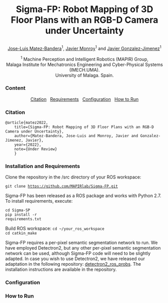 # <p align="center"> Sigma-FP: Robot Mapping of 3D Floor Plans with an RGB-D Camera under Uncertainty </p>

<p align="center"> <a href="https://mapir.isa.uma.es/mapirwebsite/?p=1792">Jose-Luis Matez-Bandera</a><sup>1</sup>, <a href="https://mapir.isa.uma.es/mapirwebsite/?p=1438">Javier Monroy</a><sup>1</sup> and <a href="http://mapir.isa.uma.es/jgonzalez">Javier Gonzalez-Jimenez</a><sup>1</sup> </p>

<p align="center"> <sup>1</sup> Machine Perception and Intelligent Robotics (MAPIR) Group,<br/> Malaga Institute for Mechatronics Engineering and Cyber-Physical Systems (IMECH.UMA).<br/> University of Malaga. Spain. </p>

### Content
<p align="center"> <a href="#citation">Citation</a>&nbsp;&nbsp;&nbsp;<a href="#requirements">Requirements</a>&nbsp;&nbsp;&nbsp;<a href="#configuration">Configuration</a>&nbsp;&nbsp;&nbsp;<a href="#howtorun">How to Run</a></p>

### Citation

<pre><code>@article{matez2022,  
    title={Sigma-FP: Robot Mapping of 3D Floor Plans with an RGB-D Camera under Uncertainty},  
    author={Matez-Bandera, Jose-Luis and Monroy, Javier and Gonzalez-Jimenez, Javier},  
    year={2022},  
    note={Under Review}  
    }
</code></pre>

### Installation and Requirements

Clone the repository in the /src directory of your ROS workspace:

<code>git clone https://github.com/MAPIRlab/Sigma-FP.git</code><br/>

Sigma-FP has been released as a ROS package and works with Python 2.7. To install requirements, execute:

<code>cd Sigma-SP</code><br/>
<code>pip install -r requirements.txt</code><br/>

Build ROS workspace:
<code>cd ~/your_ros_workspace</code><br/>
<code>cd catkin_make</code>

Sigma-FP requires a per-pixel semantic segmentation network to run. We have employed Detectron2, but any other per-pixel semantic segmentation network can be used, although Sigma-FP code will need to be slightly adapted. In case you wish to use Detectron2, we have released our adaptation in the following repository: [detectron2_ros_probs](https://github.com/josematez/detectron2_ros_probs). The installation instructions are available in the repository.

### Configuration

### How to Run


